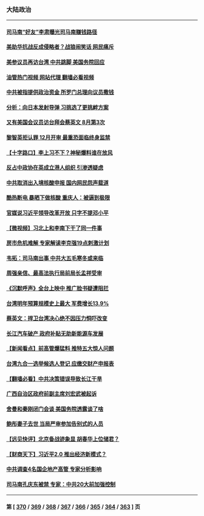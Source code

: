 ### 大陆政治
---
#### [司马南“好友”李肃曝光司马南赚钱路径](../../pages/ncid277/n13810232.md?08260845) 
#### [美助华抗战反成侵略者？战狼闹笑话 网民痛斥](../../pages/ncid277/n13810107.md?08260845) 
#### [美参议员再访台湾 中共跳脚 美国务院回应](../../pages/ncid277/n13810196.md?08260845) 
#### [油管热门视频 网站代理 翻墙必看视频](http://209.222.30.114:81/youtube.html?08260845)
#### [中共被指提供政治资金 所罗门总理向议员撒钱](../../pages/ncid277/n13810139.md?08260845) 
#### [分析：向日本发射导弹 习挑选了更挑衅方案](../../pages/ncid277/n13809384.md?08260845) 
#### [又有美国会议员访台拜会蔡英文 8月第3次](../../pages/ncid277/n13810061.md?08260845) 
#### [黎智英拒认罪 12月开审 最重恐面临终身监禁](../../pages/ncid277/n13810175.md?08260845) 
#### [【十字路口】李上习不下？神秘爆料谁在放风](../../pages/ncid277/n13809946.md?08260845) 
#### [反占中政协在英成立港人组织 引渗透疑虑](../../pages/ncid277/n13810150.md?08260845) 
#### [中共取消出入境核酸申报 国内网民怨声载道](../../pages/ncid277/n13810120.md?08260845) 
#### [酷热断电 暴晒下做核酸 重庆人：被逼到极限](../../pages/ncid277/n13810046.md?08260845) 
#### [官媒说习近平领导改革开放 只字不提邓小平](../../pages/ncid277/n13810026.md?08260845) 
#### [【微视频】习北上和李南下干了同一件事](../../pages/ncid277/n13809886.md?08260845) 
#### [房市危机难解 专家解读李克强19点刺激计划](../../pages/ncid277/n13809893.md?08260845) 
#### [韦拓：司马南出事 中共大五毛寒冬或来临](../../pages/ncid277/n13809452.md?08260845) 
#### [周强亲信、最高法执行局前局长孟祥受审](../../pages/ncid277/n13809767.md?08260845) 
#### [《沉默呼声》全台上映中 推广脸书疑遭阻拦](../../pages/ncid277/n13809791.md?08260845) 
#### [台湾明年预算规模史上最大 军费增长13.9%](../../pages/ncid277/n13809709.md?08260845) 
#### [蔡英文：捍卫台湾决心绝不因压力恫吓改变](../../pages/ncid277/n13809665.md?08260845) 
#### [长江汽车破产 政府补贴无助新能源车发展](../../pages/ncid277/n13809649.md?08260845) 
#### [【新闻看点】前高管爆猛料 推特五大惊人问题](../../pages/ncid277/n13808665.md?08260845) 
#### [台湾九合一选举候选人登记 应缴交财产申报表](../../pages/ncid277/n13809528.md?08260845) 
#### [【翻墙必看】中共决策错误导致长江干旱](../../pages/ncid277/n13809529.md?08260845) 
#### [广西自治区政府前副主席刘宏武被起诉](../../pages/ncid277/n13809533.md?08260845) 
#### [舍曼和秦刚闭门会谈 美国务院透露谈了啥](../../pages/ncid277/n13809463.md?08260845) 
#### [鲍彤妻子去世 当局严审参加告别式的人员](../../pages/ncid277/n13809484.md?08260845) 
#### [【远见快评】北京备战迹象显 胡春华上位储君？](../../pages/ncid277/n13809399.md?08260845) 
#### [【财商天下】习近平2.0 推出经济新模式？](../../pages/ncid277/n13809328.md?08260845) 
#### [中共调查4名国企地产高管 专家分析影响](../../pages/ncid277/n13809372.md?08260845) 
#### [司马南孔庆东被禁 专家：中共20大前加强控制](../../pages/ncid277/n13809329.md?08260845) 

---
#### 第 [ [370](./370.md?08260845) / [369](./369.md?08260845) / [368](./368.md?08260845) / [367](./367.md?08260845) / [366](./366.md?08260845) / [365](./365.md?08260845) / [364](./364.md?08260845) / [363](./363.md?08260845) ] 页
